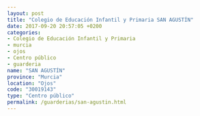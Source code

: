 ```yaml
---
layout: post
title: "Colegio de Educación Infantil y Primaria SAN AGUSTÍN"
date: 2017-09-20 20:57:05 +0200
categories:
- Colegio de Educación Infantil y Primaria
- murcia
- ojos
- Centro público
- guarderia
name: "SAN AGUSTÍN"
province: "Murcia"
location: "Ojos"
code: "30019143"
type: "Centro público"
permalink: /guarderias/san-agustin.html
---
```

